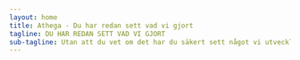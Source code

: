 ```yaml
---
layout: home
title: Athega - Du har redan sett vad vi gjort
tagline: DU HAR REDAN SETT VAD VI GJORT
sub-tagline: Utan att du vet om det har du säkert sett något vi utvecklat
---
```

